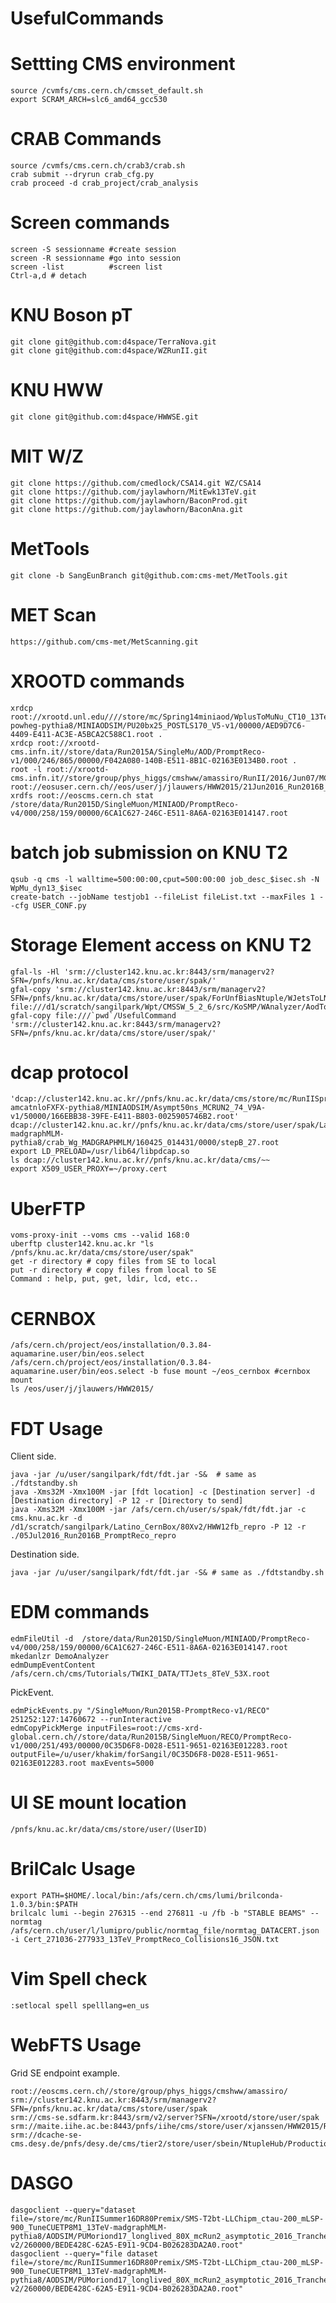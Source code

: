 # UsefulCommands

Settting CMS environment
====
    source /cvmfs/cms.cern.ch/cmsset_default.sh
    export SCRAM_ARCH=slc6_amd64_gcc530

CRAB Commands
====
    source /cvmfs/cms.cern.ch/crab3/crab.sh
    crab submit --dryrun crab_cfg.py
    crab proceed -d crab_project/crab_analysis

Screen commands
====
    screen -S sessionname #create session
    screen -R sessionname #go into session
    screen -list          #screen list
    Ctrl-a,d # detach

KNU Boson pT
====
    git clone git@github.com:d4space/TerraNova.git
    git clone git@github.com:d4space/WZRunII.git

KNU HWW
====
    git clone git@github.com:d4space/HWWSE.git

MIT W/Z
====
    git clone https://github.com/cmedlock/CSA14.git WZ/CSA14
    git clone https://github.com/jaylawhorn/MitEwk13TeV.git
    git clone https://github.com/jaylawhorn/BaconProd.git
    git clone https://github.com/jaylawhorn/BaconAna.git

MetTools
====
    git clone -b SangEunBranch git@github.com:cms-met/MetTools.git

MET Scan
====
    https://github.com/cms-met/MetScanning.git

XROOTD commands
====
    xrdcp root://xrootd.unl.edu////store/mc/Spring14miniaod/WplusToMuNu_CT10_13TeV-powheg-pythia8/MINIAODSIM/PU20bx25_POSTLS170_V5-v1/00000/AED9D7C6-4409-E411-AC3E-A5BCA2C588C1.root .
    xrdcp root://xrootd-cms.infn.it//store/data/Run2015A/SingleMu/AOD/PromptReco-v1/000/246/865/00000/F042A080-140B-E511-8B1C-02163E0134B0.root .
    root -l root://xrootd-cms.infn.it//store/group/phys_higgs/cmshww/amassiro/RunII/2016/Jun07/MC/v2/LatinoTrees/latino_ZZ__part0.root
    root://eosuser.cern.ch//eos/user/j/jlauwers/HWW2015/21Jun2016_Run2016B_PromptReco/l2loose__hadd__EpTCorr__l2tight/latino_Run2016B_PromptReco_DoubleEG.root
    xrdfs root://eoscms.cern.ch stat /store/data/Run2015D/SingleMuon/MINIAOD/PromptReco-v4/000/258/159/00000/6CA1C627-246C-E511-8A6A-02163E014147.root

batch job submission on KNU T2
====
    qsub -q cms -l walltime=500:00:00,cput=500:00:00 job_desc_$isec.sh -N WpMu_dyn13_$isec
    create-batch --jobName testjob1 --fileList fileList.txt --maxFiles 1 --cfg USER_CONF.py

Storage Element access on KNU T2
====
    gfal-ls -Hl 'srm://cluster142.knu.ac.kr:8443/srm/managerv2?SFN=/pnfs/knu.ac.kr/data/cms/store/user/spak/'
    gfal-copy 'srm://cluster142.knu.ac.kr:8443/srm/managerv2?SFN=/pnfs/knu.ac.kr/data/cms/store/user/spak/ForUnfBiasNtuple/WJetsToLNu_S7/wAcceptance_62_2_Xhi.root' file:///d1/scratch/sangilpark/Wpt/CMSSW_5_2_6/src/KoSMP/WAnalyzer/AodToNtuple/S8/MuNeu/WJetsToLNu_S7/ntuples/
    gfal-copy file:///`pwd`/UsefulCommand 'srm://cluster142.knu.ac.kr:8443/srm/managerv2?SFN=/pnfs/knu.ac.kr/data/cms/store/user/spak/'

dcap protocol
====
    'dcap://cluster142.knu.ac.kr//pnfs/knu.ac.kr/data/cms/store/mc/RunIISpring15DR74/WJetsToLNu_TuneCUETP8M1_13TeV-amcatnloFXFX-pythia8/MINIAODSIM/Asympt50ns_MCRUN2_74_V9A-v1/50000/166EBB38-39FE-E411-B803-0025905746B2.root'
    dcap://cluster142.knu.ac.kr//pnfs/knu.ac.kr/data/cms/store/user/spak/LatinoProduction/WGToLNuG_TuneCUETP8M1_13TeV-madgraphMLM-pythia8/crab_Wg_MADGRAPHMLM/160425_014431/0000/stepB_27.root
    export LD_PRELOAD=/usr/lib64/libpdcap.so
    ls dcap://cluster142.knu.ac.kr//pnfs/knu.ac.kr/data/cms/~~
    export X509_USER_PROXY=~/proxy.cert

UberFTP
====
    voms-proxy-init --voms cms --valid 168:0
    uberftp cluster142.knu.ac.kr "ls /pnfs/knu.ac.kr/data/cms/store/user/spak"
    get -r directory # copy files from SE to local
    put -r directory # copy files from local to SE
    Command : help, put, get, ldir, lcd, etc..

CERNBOX
====
    /afs/cern.ch/project/eos/installation/0.3.84-aquamarine.user/bin/eos.select
    /afs/cern.ch/project/eos/installation/0.3.84-aquamarine.user/bin/eos.select -b fuse mount ~/eos_cernbox #cernbox mount
    ls /eos/user/j/jlauwers/HWW2015/

FDT Usage 
====
Client side.

    java -jar /u/user/sangilpark/fdt/fdt.jar -S&  # same as ./fdtstandby.sh
    java -Xms32M -Xmx100M -jar [fdt location] -c [Destination server] -d [Destination directory] -P 12 -r [Directory to send]
    java -Xms32M -Xmx100M -jar /afs/cern.ch/user/s/spak/fdt/fdt.jar -c cms.knu.ac.kr -d /d1/scratch/sangilpark/Latino_CernBox/80Xv2/HWW12fb_repro -P 12 -r ./05Jul2016_Run2016B_PromptReco_repro

Destination side.

    java -jar /u/user/sangilpark/fdt/fdt.jar -S& # same as ./fdtstandby.sh

EDM commands
====
    edmFileUtil -d  /store/data/Run2015D/SingleMuon/MINIAOD/PromptReco-v4/000/258/159/00000/6CA1C627-246C-E511-8A6A-02163E014147.root
    mkedanlzr DemoAnalyzer
    edmDumpEventContent /afs/cern.ch/cms/Tutorials/TWIKI_DATA/TTJets_8TeV_53X.root

PickEvent.

    edmPickEvents.py "/SingleMuon/Run2015B-PromptReco-v1/RECO" 251252:127:14760672 --runInteractive
    edmCopyPickMerge inputFiles=root://cms-xrd-global.cern.ch//store/data/Run2015B/SingleMuon/RECO/PromptReco-v1/000/251/493/00000/0C35D6F8-D028-E511-9651-02163E012283.root outputFile=/u/user/khakim/forSangil/0C35D6F8-D028-E511-9651-02163E012283.root maxEvents=5000

UI SE mount location
====
    /pnfs/knu.ac.kr/data/cms/store/user/(UserID)

BrilCalc Usage
====
    export PATH=$HOME/.local/bin:/afs/cern.ch/cms/lumi/brilconda-1.0.3/bin:$PATH
    brilcalc lumi --begin 276315 --end 276811 -u /fb -b "STABLE BEAMS" --normtag /afs/cern.ch/user/l/lumipro/public/normtag_file/normtag_DATACERT.json -i Cert_271036-277933_13TeV_PromptReco_Collisions16_JSON.txt

Vim Spell check
====
    :setlocal spell spelllang=en_us

WebFTS Usage
====
Grid SE endpoint example.

    root://eoscms.cern.ch//store/group/phys_higgs/cmshww/amassiro/
    srm://cluster142.knu.ac.kr:8443/srm/managerv2?SFN=/pnfs/knu.ac.kr/data/cms/store/user/spak
    srm://cms-se.sdfarm.kr:8443/srm/v2/server?SFN=/xrootd/store/user/spak
    srm://maite.iihe.ac.be:8443/pnfs/iihe/cms/store/user/xjanssen/HWW2015/RunII/2016/Apr2017/MC/LatinoTrees/
    srm://dcache-se-cms.desy.de/pnfs/desy.de/cms/tier2/store/user/sbein/NtupleHub/ProductionRun2v3
    
DASGO
====
    dasgoclient --query="dataset file=/store/mc/RunIISummer16DR80Premix/SMS-T2bt-LLChipm_ctau-200_mLSP-900_TuneCUETP8M1_13TeV-madgraphMLM-pythia8/AODSIM/PUMoriond17_longlived_80X_mcRun2_asymptotic_2016_TrancheIV_v6-v2/260000/BEDE428C-62A5-E911-9CD4-B026283DA2A0.root"
    dasgoclient --query="file dataset file=/store/mc/RunIISummer16DR80Premix/SMS-T2bt-LLChipm_ctau-200_mLSP-900_TuneCUETP8M1_13TeV-madgraphMLM-pythia8/AODSIM/PUMoriond17_longlived_80X_mcRun2_asymptotic_2016_TrancheIV_v6-v2/260000/BEDE428C-62A5-E911-9CD4-B026283DA2A0.root"

